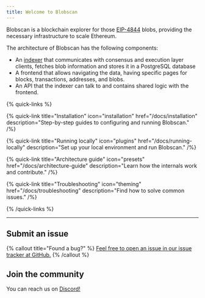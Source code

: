 ```yaml
---
title: Welcome to Blobscan
---
```


Blobscan is a blockchain explorer for those [EIP-4844](https://www.eip4844.com) blobs, providing the necessary infrastructure to scale Ethereum.

The architecture of Blobscan has the following components:

- An [indexer](https://github.com/Blobscan/blobscan-indexer.rs) that communicates with consensus and execution layer clients, fetches blob information and stores it in a PostgreSQL database
- A frontend that allows navigating the data, having specific pages for blocks, transactions, addresses, and blobs.
- An API that the indexer can talk to and contains shared logic with the frontend.

{% quick-links %}

{% quick-link title="Installation" icon="installation" href="/docs/installation" description="Step-by-step guides to configuring and running Blobscan." /%}

{% quick-link title="Running locally" icon="plugins" href="/docs/running-locally" description="Set up your local environment and run Blobscan." /%}

{% quick-link title="Architecture guide" icon="presets" href="/docs/architecture-guide" description="Learn how the internals work and contribute." /%}

{% quick-link title="Troubleshooting" icon="theming" href="/docs/troubleshooting" description="Find how to solve common issues." /%}

{% /quick-links %}

---

## Submit an issue

{% callout title="Found a bug?" %}
[Feel free to open an issue in our issue tracker at GitHub.](https://github.com/Blobscan/blobscan/issues)
{% /callout %}

## Join the community

You can reach us on [Discord!](https://discordapp.com/invite/fmqrqhkjHY/)
